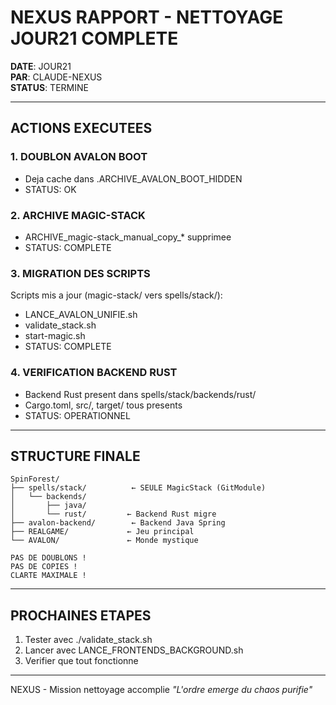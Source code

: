 # NEXUS RAPPORT - NETTOYAGE JOUR21 COMPLETE

**DATE**: JOUR21  
**PAR**: CLAUDE-NEXUS  
**STATUS**: TERMINE

---

## ACTIONS EXECUTEES

### 1. DOUBLON AVALON BOOT
- Deja cache dans .ARCHIVE_AVALON_BOOT_HIDDEN
- STATUS: OK

### 2. ARCHIVE MAGIC-STACK
- ARCHIVE_magic-stack_manual_copy_* supprimee
- STATUS: COMPLETE

### 3. MIGRATION DES SCRIPTS
Scripts mis a jour (magic-stack/ vers spells/stack/):
- LANCE_AVALON_UNIFIE.sh
- validate_stack.sh  
- start-magic.sh
- STATUS: COMPLETE

### 4. VERIFICATION BACKEND RUST
- Backend Rust present dans spells/stack/backends/rust/
- Cargo.toml, src/, target/ tous presents
- STATUS: OPERATIONNEL

---

## STRUCTURE FINALE

```
SpinForest/
├── spells/stack/          ← SEULE MagicStack (GitModule)
│   └── backends/
│       ├── java/
│       └── rust/         ← Backend Rust migre
├── avalon-backend/        ← Backend Java Spring
├── REALGAME/             ← Jeu principal
└── AVALON/               ← Monde mystique

PAS DE DOUBLONS !
PAS DE COPIES !
CLARTE MAXIMALE !
```

---

## PROCHAINES ETAPES

1. Tester avec ./validate_stack.sh
2. Lancer avec LANCE_FRONTENDS_BACKGROUND.sh
3. Verifier que tout fonctionne

---

NEXUS - Mission nettoyage accomplie
*"L'ordre emerge du chaos purifie"*